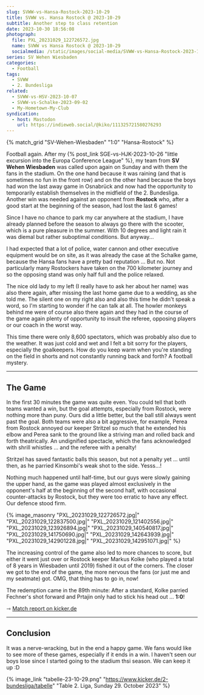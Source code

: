 ```yaml
---
slug: SVWW-vs-Hansa-Rostock-2023-10-29
title: SVWW vs. Hansa Rostock @ 2023-10-29
subtitle: Another step to class retention
date: 2023-10-30 18:56:08
photograph:
  file: PXL_20231029_122726572.jpg
  name: SVWW vs Hansa Rostock @ 2023-10-29
  socialmedia: /static/images/social-media/SVWW-vs-Hansa-Rostock-2023-10-29.png
series: SV Wehen Wiesbaden
categories:
  - Football
tags:
  - SVWW
  - 2. Bundesliga
related:
  - SVWW-vs-HSV-2023-10-07
  - SVWW-vs-Schalke-2023-09-02
  - My-Hometown-My-Club
syndication:
  - host: Mastodon
    url: https://indieweb.social/@kiko/111325721580276293
---
```


{% match_grid "SV-Wehen-Wiesbaden" "1:0" "Hansa-Rostock" %}

Football again. After my {% post_link SGE-vs-HJK-2023-10-26 "little excursion into the Europa Conference League" %}, my team from **SV Wehen Wiesbaden** was called upon again on Sunday and with them the fans in the stadium. On the one hand because it was raining (and that is sometimes no fun in the front row) and on the other hand because the boys had won the last away game in Osnabrück and now had the opportunity to temporarily establish themselves in the midfield of the 2. Bundesliga. Another win was needed against an opponent from **Rostock** who, after a good start at the beginning of the season, had lost the last 6 games!

Since I have no chance to park my car anywhere at the stadium, I have already planned before the season to always go there with the scooter, which is a pure pleasure in the summer. With 10 degrees and light rain it was diemal but rather suboptimal conditions. But anyway...

I had expected that a lot of police, water cannon and other executive equipment would be on site, as it was already the case at the Schalke game, because the Hansa fans have a pretty bad reputation ... But no. Not particularly many Rostockers have taken on the 700 kilometer journey and so the opposing stand was only half full and the police relaxed.

<!-- more -->

The nice old lady to my left (I really have to ask her about her name) was also there again, after missing the last home game due to a wedding, as she told me. The silent one on my right also and also this time he didn't speak a word, so I'm starting to wonder if he can talk at all. The howler monkeys behind me were of course also there again and they had in the course of the game again plenty of opportunity to insult the referee, opposing players or our coach in the worst way.

This time there were only 8,600 spectators, which was probably also due to the weather. It was just cold and wet and I felt a bit sorry for the players, especially the goalkeepers. How do you keep warm when you're standing on the field in shorts and not constantly running back and forth? A football mystery.

---

## The Game

In the first 30 minutes the game was quite even. You could tell that both teams wanted a win, but the goal attempts, especially from Rostock, were nothing more than puny. Ours did a little better, but the ball still always went past the goal. Both teams were also a bit aggressive, for example, Perea from Rostock annoyed our keeper Stritzel so much that he extended his elbow and Perea sank to the ground like a striving man and rolled back and forth theatrically. An undignified spectacle, which the fans acknowledged with shrill whistles ... and the referee with a penalty!

Stritzel has saved fantastic balls this season, but not a penalty yet ... until then, as he parried Kinsombi's weak shot to the side. Yesss...!

Nothing much happened until half-time, but our guys were slowly gaining the upper hand, as the game was played almost exclusively in the opponent's half at the beginning of the second half, with occasional counter-attacks by Rostock, but they were too erratic to have any effect. Our defence stood firm.

{% image_masonry
  "PXL_20231029_122726572.jpg|"
  "PXL_20231029_122837500.jpg|"
  "PXL_20231029_121402556.jpg|"
  "PXL_20231029_123926894.jpg|"
  "PXL_20231029_140540817.jpg|"
  "PXL_20231029_141750690.jpg|"
  "PXL_20231029_142643939.jpg|"
  "PXL_20231029_142901228.jpg|"
  "PXL_20231029_142951071.jpg|"
%}

The increasing control of the game also led to more chances to score, but either it went just over or Rostock keeper Markus Kolke (who played a total of 8 years in Wiesbaden until 2019) fished it out of the corners. The closer we got to the end of the game, the more nervous the fans (or just me and my seatmate) got. OMG, that thing has to go in, now!

The redemption came in the 89th minute: After a standard, Kolke parried Fechner's shot forward and Prtajin only had to stick his head out ... **1:0**!

&#x21FE;&nbsp;[Match report on kicker.de](https://www.kicker.de/wiesbaden-gegen-rostock-2023-bundesliga-4861758/analyse)

---

## Conclusion

It was a nerve-wracking, but in the end a happy game. We fans would like to see more of these games, especially if it ends in a win. I haven't seen our boys lose since I started going to the stadium thsi season. We can keep it up :D

{% image_link "tabelle-23-10-29.png" "https://www.kicker.de/2-bundesliga/tabelle" "Table 2. Liga, Sunday 29. October 2023" %}
